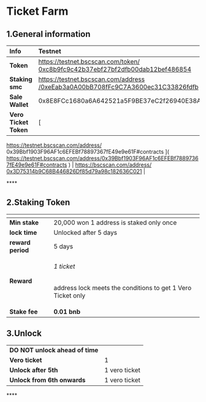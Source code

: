 # Ticket Farm



## **1.General information**

| **Info** | **Testnet** | **Mainnet** |
| :--- | :--- | :--- |
| **Token** | [https://testnet.bscscan.com/token/ 0xc8b9fc9c42b37ebf27bf2dfb00dab12bef486854](https://testnet.bscscan.com/token/0xc8b9fc9c42b37ebf27bf2dfb00dab12bef486854) | 0x0ef008ff963572d3dabc12e222420f537ddabf94 |
| **Staking smc** | [https://testnet.bscscan.com/address /0xeEab3a0A00bB708fFc9C7A3600ec31C33826fdfb](https://testnet.bscscan.com/address/0xeEab3a0A00bB708fFc9C7A3600ec31C33826fdfb) | [https://bscscan.com/address/ 0x50F5ff0a56b79dEB71957Fb3D02EB008a1A09d63](https://bscscan.com/address/0x50F5ff0a56b79dEB71957Fb3D02EB008a1A09d63) |
| **Sale Wallet** | 0x8E8FCc1680a6A642521a5F9BE37eC2f26940E38A | 0x8E8FCc1680a6A642521a5F9BE37eC2f26940E38A |
| **Vero Ticket Token** | [ https://testnet.bscscan.com/address/ 0x39Bbf1903F96AF1c6EFEBf78897367fE49e9e61F\#contracts ](
https://testnet.bscscan.com/address/0x39Bbf1903F96AF1c6EFEBf78897367fE49e9e61F#contracts
) | [https://bscscan.com/address/ 0x3D75314b9C68B446826Df85d79a98c182636C021](https://bscscan.com/address/0x3D75314b9C68B446826Df85d79a98c182636C021) |

\*\*\*\*

## **2.Staking Token**

<table>
  <thead>
    <tr>
      <th style="text-align:left"></th>
      <th style="text-align:left"></th>
    </tr>
  </thead>
  <tbody>
    <tr>
      <td style="text-align:left"><b>Min stake</b>
      </td>
      <td style="text-align:left">20,000 won 1 address is staked only once</td>
    </tr>
    <tr>
      <td style="text-align:left"><b>lock time</b>
      </td>
      <td style="text-align:left">Unlocked after 5 days</td>
    </tr>
    <tr>
      <td style="text-align:left"><b>reward period</b>
      </td>
      <td style="text-align:left">5 days</td>
    </tr>
    <tr>
      <td style="text-align:left"><b>Reward</b>
      </td>
      <td style="text-align:left">
        <p><em>1 ticket</em>
        </p>
        <p>
          <br />address lock meets the conditions to get 1 Vero Ticket only</p>
      </td>
    </tr>
    <tr>
      <td style="text-align:left"><b>Stake fee</b>
      </td>
      <td style="text-align:left"><b>0.01 bnb</b>
      </td>
    </tr>
  </tbody>
</table>

## **3.Unlock**

|  |  |
| :--- | :--- |
| **DO NOT unlock ahead of time** |  |
| **Vero ticket** | 1 |
| **Unlock after 5th** | 1 vero ticket |
| **Unlock from 6th onwards** | 1 vero ticket |

\*\*\*\*

